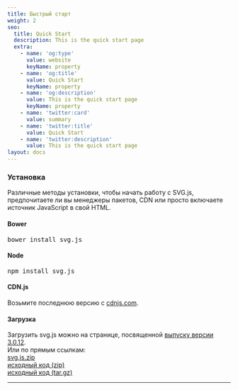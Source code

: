 ```yaml
---
title: Быстрый старт
weight: 2
seo:
  title: Quick Start
  description: This is the quick start page
  extra:
    - name: 'og:type'
      value: website
      keyName: property
    - name: 'og:title'
      value: Quick Start
      keyName: property
    - name: 'og:description'
      value: This is the quick start page
      keyName: property
    - name: 'twitter:card'
      value: summary
    - name: 'twitter:title'
      value: Quick Start
    - name: 'twitter:description'
      value: This is the quick start page
layout: docs
---
```


<h3>Установка</h3>
Различные методы установки, чтобы начать работу с SVG.js, предпочитаете ли вы менеджеры пакетов, CDN или просто включаете источник JavaScript в свой HTML.

<h4>Bower</h4>
<pre>bower install svg.js</pre>

<h4>Node</h4>
<pre>npm install svg.js</pre>

<h4>CDN.js</h4>
Возьмите последнюю версию с <a href="https://cdnjs.com/libraries/svg.js" target="_blank">cdnjs.com</a>.

<h4>Загрузка</h4>
Загрузить svg.js можно на странице, посвященной <a href="https://github.com/svgdotjs/svg.js/releases/tag/3.0.12" target="_blank">выпуску версии 3.0.12</a>.<br>
Или по прямым ссылкам:
<div class="list"><a href="https://github.com/svgdotjs/svg.js/releases/download/3.0.12/svg.js.zip" target="_blank">svg.js.zip</a></div>

<div class="list"><a href="https://github.com/svgdotjs/svg.js/archive/3.0.12.zip" target="_blank">исходный код (zip)</a></div>

<div class="list"><a href="https://github.com/svgdotjs/svg.js/archive/3.0.12.tar.gz" target="_blank">исходный код (tar.gz)</a></div>


<hr>

